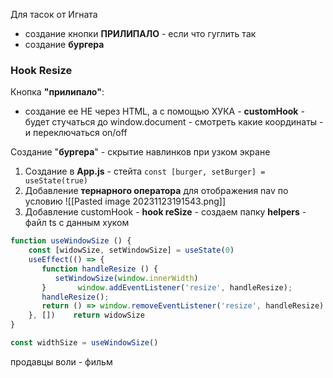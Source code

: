 Для тасок от Игната
- создание кнопки **ПРИЛИПАЛО** - если что гуглить так
- создание **бургера**

### Hook Resize
Кнопка **"прилипало"**:
- создание ее НЕ через HTML, а с помощью ХУКА - **customHook** - будет стучаться до window.document - смотреть какие координаты - и переключаться on/off

Создание "**бургера**" - скрытие навлинков при узком экране
1. Создание в **App.js** - стейта
`const [burger, setBurger] = useState(true)`
2. Добавление **тернарного оператора** для отображения nav по условию
![[Pasted image 20231123191543.png]]
3. Добавление customHook - **hook reSize** - создаем папку **helpers** - файл ts с данным хуком
```ts
function useWindowSize () {  
    const [widowSize, setWindowSize] = useState(0)  
    useEffect(() => {  
       function handleResize () {  
          setWindowSize(window.innerWidth)  
       }       window.addEventListener('resize', handleResize);  
       handleResize();  
       return () => window.removeEventListener('resize', handleResize)  
    }, [])    return widowSize  
}

const widthSize = useWindowSize()
```


продавцы воли - фильм